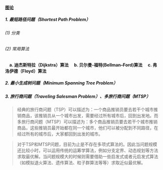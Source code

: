 #### [图论](https://zhuanlan.zhihu.com/p/582207701)
##### 1. 最短路径问题（Shortest Path Problem）
###### (1) 分类
###### (2) 常用算法
&emsp;**a. 迪杰斯特拉（Dijkstra）算法**
&emsp;**b. 贝尔曼-福特(Bellman–Ford)算法**
&emsp;**c. 弗洛伊德（Floyd）算法**

##### 2. 最小生成树问题（Minimum Spanning Tree Problem）

##### 3. 旅行商问题（Traveling Salesman Problem）、多旅行商问题（MTSP）
> 经典的旅行商问题（TSP）可以描述为：一个商品推销员要去若干个城市推销商品，该推销员从一个城市出发，需要经过所有城市后，回到出发地。而多旅行商问题（MTSP）可以描述为：多个商品推销员要去若干个城市推销商品，这些推销员最开始都在同一个城市，他们可以被分配到不同路径，在经过所有的城市后，大家都回到出发的城市。

>对于TSP和MTSP问题，目前为止是不存在多项式算法的。因此当问题规模还比较小时，可以运用传统的运筹学算法，例如分支定界、动态规划等方法求取最优解。当问题规模大的时候则需要借助一些启发式或者元启发式算法（如模拟退火算法、遗传算法、粒子群算法等等）求取近似最优解。